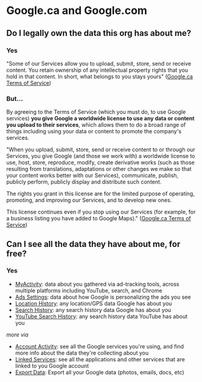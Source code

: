 # Google.ca and Google.com

## Do I legally own the data this org has about me?
### Yes
"Some of our Services allow you to upload, submit, store, send or receive content. You retain ownership of any intellectual property rights that you hold in that content. In short, what belongs to you stays yours" ([Google.ca Terms of Service](https://www.google.ca/policies/terms/regional.html))

### But...
By agreeing to the Terms of Service (which you must do, to use Google services) **you give Google a worldwide license to use any data or content you upload to their services**, which allows them to do a broad range of things including using your data or content to promote the company's services.

"When you upload, submit, store, send or receive content to or through our Services, you give Google (and those we work with) a worldwide license to use, host, store, reproduce, modify, create derivative works (such as those resulting from translations, adaptations or other changes we make so that your content works better with our Services), communicate, publish, publicly perform, publicly display and distribute such content. 

The rights you grant in this license are for the limited purpose of operating, promoting, and improving our Services, and to develop new ones. 

This license continues even if you stop using our Services (for example, for a business listing you have added to Google Maps)." ([Google.ca Terms of Service](https://www.google.ca/policies/terms/regional.html))

## Can I see all the data they have about me, for free?
### Yes

- [MyActivity](https://myactivity.google.ca/): data about you gathered via ad-tracking tools, across multiple platforms including YouTube, search, and Chrome
- [Ads Settings](http://www.google.com/settings/ads/): data about how Google is personalizing the ads you see
- [Location History](https://maps.google.com/locationhistory): any location/GPS data Google has about you
- [Search History](https://www.google.com/history/): any search history data Google has about you
- [YouTube Search History](https://www.youtube.com/feed/history/search_history): any search history data YouTube has about you

_more via_
- [Account Activity](https://www.google.com/settings/dashboard): see all the Google services you're using, and find more info about the data they're collecting about you
- [Linked Services](https://security.google.com/settings/security/permissions): see all the applications and other services that are linked to you Google account
- [Export Data](https://www.google.com/takeout): Export all your Google data (photos, emails, docs, etc)
